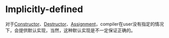 # Implicitly-defined

对于[Constructor](./Constructor.md)、[Destructor](./Destructor/Destructor.md)、[Assignment](./Assignment/Assignment.md)，compiler在user没有指定的情况下，会提供默认实现，当然，这种默认实现是不一定保证正确的。